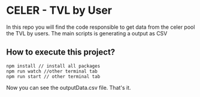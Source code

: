 # CELER - TVL by User

In this repo you will find the code responsible to get data from the celer pool the TVL by users.
The main scripts is generating a output as CSV

## How to execute this project?

```
npm install // install all packages
npm run watch //other terminal tab
npm run start // other terminal tab
```

Now you can see the outputData.csv file. That's it.

